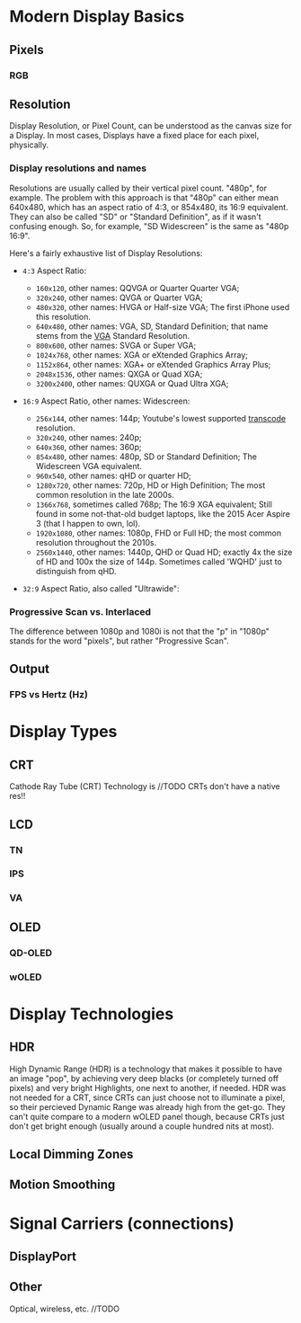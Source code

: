 # Modern Display Basics

## Pixels

### RGB

## Resolution

Display Resolution, or Pixel Count, can be understood as the canvas size for a Display. In most cases, Displays have a fixed place for each pixel, physically. 

### Display resolutions and names

Resolutions are usually called by their vertical pixel count. "480p", for example. The problem with this approach is that "480p" can either mean 640x480, which has an aspect ratio of 4:3, or 854x480, its 16:9 equivalent. They can also be called "SD" or "Standard Definition", as if it wasn't confusing enough. So, for example, "SD Widescreen" is the same as "480p 16:9".

Here's a fairly exhaustive list of Display Resolutions:

- `4:3` Aspect Ratio:
    - `160x120`, other names: QQVGA or Quarter Quarter VGA;
    - `320x240`, other names: QVGA or Quarter VGA;
    - `480x320`, other names: HVGA or Half-size VGA; The first iPhone used this resolution.
    - `640x480`, other names: VGA, SD, Standard Definition; that name stems from the [VGA]() Standard Resolution.
    - `800x600`, other names: SVGA or Super VGA;
    - `1024x768`, other names: XGA or eXtended Graphics Array; 
    - `1152x864`, other names: XGA+ or eXtended Graphics Array Plus;
    - `2048x1536`, other names: QXGA or Quad XGA;
    - `3200x2400`, other names: QUXGA or Quad Ultra XGA;


- `16:9` Aspect Ratio, other names: Widescreen:
    - `256x144`, other names: 144p; Youtube's lowest supported [transcode](../01%20-%20BIOS%20&%20OS/File%20Types.md#transcoding) resolution.
    - `320x240`, other names: 240p;
    - `640x360`, other names: 360p;
    - `854x480`, other names: 480p, SD or Standard Definition; The Widescreen VGA equivalent.
    - `960x540`, other names: qHD or quarter HD;
    - `1280x720`, other names: 720p, HD or High Definition; The most common resolution in the late 2000s.
    - `1366x768`, sometimes called 768p; The 16:9 XGA equivalent; Still found in some not-that-old budget laptops, like the 2015 Acer Aspire 3 (that I happen to own, lol).
    - `1920x1080`, other names: 1080p, FHD or Full HD; the most common resolution throughout the 2010s.
    - `2560x1440`, other names: 1440p, QHD or Quad HD; exactly 4x the size of HD and 100x the size of 144p. Sometimes called 'WQHD' just to distinguish from qHD.


- `32:9` Aspect Ratio, also called "Ultrawide":

### Progressive Scan vs. Interlaced

The difference between 1080p and 1080i is not that the "p" in "1080p" stands for the word "pixels", but rather "Progressive Scan".

## Output

### FPS vs Hertz (Hz)

# Display Types

## CRT

Cathode Ray Tube (CRT) Technology is //TODO
CRTs don't have a native res!!

## LCD

### TN

### IPS

### VA

## OLED

### QD-OLED

### wOLED

# Display Technologies

## HDR

High Dynamic Range (HDR) is a technology that makes it possible to have an image "pop", by achieving very deep blacks (or completely turned off pixels) and very bright Highlights, one next to another, if needed. HDR was not needed for a CRT, since CRTs can just choose not to illuminate a pixel, so their percieved Dynamic Range was already high from the get-go. They can't quite compare to a modern wOLED panel though, because CRTs just don't get bright enough (usually around a couple hundred nits at most).

## Local Dimming Zones

## Motion Smoothing

# Signal Carriers (connections)



## DisplayPort

## Other

Optical, wireless, etc. //TODO